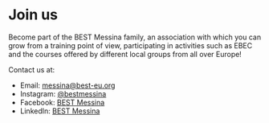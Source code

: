 # Join us

Become part of the BEST Messina family, an association with which you can grow from a training point of view, participating in activities such as EBEC and the courses offered by different local groups from all over Europe!

Contact us at:

- Email: messina@best-eu.org
- Instagram: [@bestmessina](https://www.instagram.com/bestmessina/)
- Facebook: [BEST Messina](https://www.facebook.com/LocalBESTGroupMessina/)
- LinkedIn: [BEST Messina](https://www.linkedin.com/company/best-messina)
